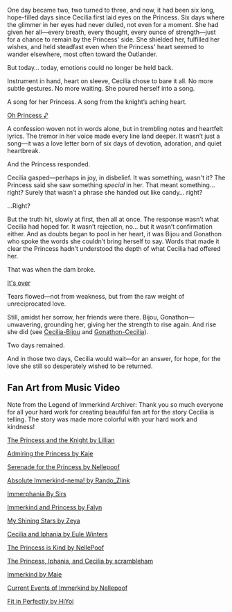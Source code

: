 <!-- title: A Knight's Love -->

One day became two, two turned to three, and now, it had been six long, hope-filled days since Cecilia first laid eyes on the Princess. Six days where the glimmer in her eyes had never dulled, not even for a moment. She had given her all—every breath, every thought, every ounce of strength—just for a chance to remain by the Princess' side. She shielded her, fulfilled her wishes, and held steadfast even when the Princess' heart seemed to wander elsewhere, most often toward the Outlander.

But today… today, emotions could no longer be held back.

Instrument in hand, heart on sleeve, Cecilia chose to bare it all. No more subtle gestures. No more waiting. She poured herself into a song.

A song for her Princess.
A song from the knight’s aching heart.

[Oh Princess ♪](#embed:https://www.youtube.com/live/I75IWfMGVgM?t=7144)

A confession woven not in words alone, but in trembling notes and heartfelt lyrics. The tremor in her voice made every line land deeper. It wasn’t just a song—it was a love letter born of six days of devotion, adoration, and quiet heartbreak.

And the Princess responded.

Cecilia gasped—perhaps in joy, in disbelief. It was something, wasn't it? The Princess said she saw something _special_ in her. That meant something… right? Surely that wasn’t a phrase she handed out like candy… right?

...Right?

But the truth hit, slowly at first, then all at once. The response wasn’t what Cecilia had hoped for. It wasn’t rejection, no… but it wasn’t confirmation either. And as doubts began to pool in her heart, it was Bijou and Gonathon who spoke the words she couldn’t bring herself to say. Words that made it clear the Princess hadn’t understood the depth of what Cecilia had offered her.

That was when the dam broke.

[It's over](#embed:https://www.youtube.com/live/I75IWfMGVgM?si=u-PlbeDW8LMpZi8Y&t=9163)

Tears flowed—not from weakness, but from the raw weight of unreciprocated love.

Still, amidst her sorrow, her friends were there. Bijou, Gonathon—unwavering, grounding her, giving her the strength to rise again. And rise she did (see [Cecilia-Bijou](#edge:cecilia-bijou) and [Gonathon-Cecilia](#edge:cecilia-gigi)).

Two days remained.

And in those two days, Cecilia would wait—for an answer, for hope, for the love she still so desperately wished to be returned.

## Fan Art from Music Video

Note from the Legend of Immerkind Archiver: Thank you so much everyone for all your hard work for creating beautiful fan art for the story Cecilia is telling. The story was made more colorful with your hard work and kindness!

[The Princess and the Knight by Lillian](https://x.com/Lillian5090/status/1920258639580766280)

[Admiring the Princess by Kaje](https://x.com/kaje_zu/status/1920142379383943206)

[Serenade for the Princess by Nellepoof](https://x.com/nellepoof/status/1920139044693922274)

[Absolute Immerkind-nema! by Rando_Zlink](https://x.com/Rando_ZLink/status/1920072518939132072)

[Immerphania By Sirs](https://x.com/SirShadenfreude/status/1919955783967490180)

[Immerkind and Princess by Falyn ](https://x.com/DetectiveFalyn/status/1919579661480169695)

[My Shining Stars by Zeya](https://x.com/NOminishki/status/1920011853004001565)

[Cecilia and Iphania by Eule Winters](https://x.com/Eule_Winters/status/1919969659094499795)

[The Princess is Kind by NellePoof](https://x.com/nellepoof/status/1919079218916303097)

[The Princess, Iphania, and Cecilia by scrambleham](https://x.com/scrambleham/status/1920353533930487993)

[Immerkind by Maie](https://x.com/maiemuri/status/1919914115356885274)

[Current Events of Immerkind by Nellepoof](https://x.com/nellepoof/status/1919448453266239514)

[Fit in Perfectly by HiYoi](https://x.com/HatakeKelly/status/1920140228473630955)
